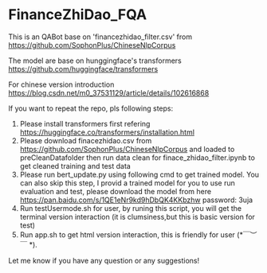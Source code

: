 # FinanceZhiDao_FQA

This is an QABot base on 'financezhidao_filter.csv' from https://github.com/SophonPlus/ChineseNlpCorpus 

The model are base on hunggingface's transformers https://github.com/huggingface/transformers

For chinese version introduction
https://blog.csdn.net/m0_37531129/article/details/102616868

If you want to repeat the repo, pls following steps:

   1. Please install transformers first refering https://huggingface.co/transformers/installation.html
   2. Please download finacezhidao.csv from https://github.com/SophonPlus/ChineseNlpCorpus  and loaded to preCleanDatafolder then run data clean for finace_zhidao_filter.ipynb to get cleaned training and test data
   3. Please run bert_update.py using following cmd to get trained model.
      You can also skip this step, I provid a trained model for you to use run evaluation and test, please download the model from here  https://pan.baidu.com/s/1QE1eNr9kd9hDbQK4KKbzhw password: 3uja
   4. Run testUsermode.sh for user, by runing this script, you will get the terminal version interaction (it is clumsiness,but this is basic version for test)
   5. Run app.sh to get html version interaction, this is friendly for user (*￣︶￣ *).

Let me know if you have any question or any suggestions!

